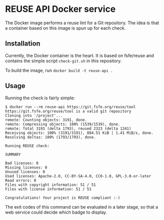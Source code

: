 <!--
  SPDX-License-Identifier: GPL-3.0-or-later
  Copyright © 2019 Free Software Foundation Europe e.V.
-->

# REUSE API Docker service

The Docker image performs a reuse lint for a Git repository. The idea is that a container based on this image is spun up for each check.

## Installation

Currently, the Docker container is the heart. It is based on fsfe/reuse and contains the simple script `check-git.sh` in this repository.

To build the image, run `docker build -t reuse-api .`

## Usage

Running the check is fairly simple:

```text
$ docker run --rm reuse-api https://git.fsfe.org/reuse/tool
https://git.fsfe.org/reuse/tool is a valid git repository
Cloning into '/project'...
remote: Counting objects: 3191, done.
remote: Compressing objects: 100% (1539/1539), done.
remote: Total 3191 (delta 1793), reused 2323 (delta 1241)
Receiving objects: 100% (3191/3191), 884.51 KiB | 1.41 MiB/s, done.
Resolving deltas: 100% (1793/1793), done.

Running REUSE check:

SUMMARY

Bad licenses: 0
Missing licenses: 0
Unused licenses: 0
Used licenses: Apache-2.0, CC-BY-SA-4.0, CC0-1.0, GPL-3.0-or-later
Read errors: 0
Files with copyright information: 51 / 51
Files with license information: 51 / 51

Congratulations! Your project is REUSE compliant :-)
```

The exit codes of this command can be evaluated in a later stage, so that a web service could decide which badge to display.
